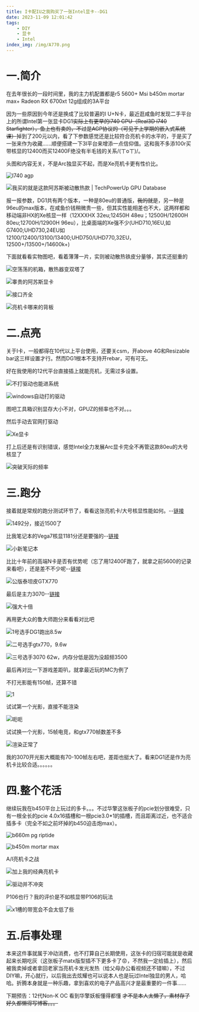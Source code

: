```yaml
---
title: I卡配IU之我购买了一张Intel显卡--DG1
date: 2023-11-09 12:01:42
tags:
	- DIY
	- 显卡
	- Intel
index_img: /img/A770.png
---
```


# 一.简介



在去年很长的一段时间里，我的主力机配置都是r5 5600+ Msi b450m mortar max+ Radeon RX 6700xt 12g组成的3A平台

因为一些原因到今年还是换成了比较普遍的I U+N卡，最近逛咸鱼时发现二手平台上的所谓Intel第一张显卡DG1~~实际上有更早的i740 GPU（Real3D i740 Starfighter），鱼上也有卖的，不过是AGP协议的（可见于上学期的嵌入式系统课）~~掉到了200元以内，看了下参数感觉还是比较符合亮机卡的水平的，于是买了一张来作为收藏......顺便搭建一下3I平台来增添一点信仰值。这和我不多添100r买带核显的12400而买12400F绝没有半毛钱的关系/(ㄒoㄒ)/。

头图和内容无关，不是Arc独显买不起，而是Xe亮机卡更有性价比。

![I740 agp](https://n.sinaimg.cn/spider2020115/244/w600h444/20201105/6cff-kcpxnwv6744180.png)



![我买的就是这款阿苏斯被动散热款 | TechPowerUp GPU Database](https://tpucdn.com/gpu-specs/images/b/8654-front.jpg)

报一报参数，DG1共有两个版本，一种是80eu的普通版，~~我的就是~~，另一种是96eu的max版本，在咸鱼价钱稍微贵一些，但其实性能相差也不大，这两样都和移动端非HX的Xe核显一样（12XXXHX 32eu;12450H 48eu；12500H/12600H 80eu;12700H/12900H 96eu），比桌面端的Xe强不少(UHD710,16EU,如G7400;UHD730,24EU如12100/12400/13100/13400;UHD750/UHD770,32EU，12500+/13500+/14600k+)

下面就看看实物图吧，看着薄薄一片，实则被动散热铁皮分量够，其实还挺重的

![空荡荡的机箱，散热器变双塔了](I卡配IU之我购买了一张Intel显卡-DG1/image-20231111201406048.png)

![睾贵的阿苏斯显卡](I卡配IU之我购买了一张Intel显卡-DG1/image-20231111201445577.png)

![接口齐全](I卡配IU之我购买了一张Intel显卡-DG1/image-20231111201511874.png)

![亮机卡哪来的背板](I卡配IU之我购买了一张Intel显卡-DG1/image-20231111201532294.png)

# 二.点亮

关于I卡，一般都得在10代以上平台使用，还要关csm，开above 4G和Resizable bar这三样设置才行。然而DG1根本不支持开rebar，可有可无。

好在我使用的12代平台直接插上就能亮机，无需过多设置。

![不打驱动也能进系统](I卡配IU之我购买了一张Intel显卡-DG1/image-20231111185454037.png)

![windows自动打的驱动](I卡配IU之我购买了一张Intel显卡-DG1/image-20231111190133103.png)

图吧工具箱识别显存大小不对，GPUZ的频率也不对。。。

然后手动去官网打驱动

![Xe显卡](I卡配IU之我购买了一张Intel显卡-DG1/image-20231111190348274.png)

打上后还是有识别错误，感觉Intel全力发展Arc显卡完全不再管这款80eu的大号核显了

![突破天际的频率](I卡配IU之我购买了一张Intel显卡-DG1/image-20231111190427803.png)

# 三.跑分

接着就是常规的跑分测试环节了，看看这张亮机卡/大号核显性能如何。--[链接](http://www.3dmark.com/spy/42945698)

![1492分，接近1500了](I卡配IU之我购买了一张Intel显卡-DG1/image-20231111191237344.png)

比我笔记本的Vega7核显1181分还是要强的--[链接](http://www.3dmark.com/spy/35558299)

![小新笔记本](I卡配IU之我购买了一张Intel显卡-DG1/image-20231111191055761.png)

比比十年前的高端N卡是否有优势呢（忘了用12400F跑了，就拿之前5600的记录来看吧），还是差不不少呢--[链接](http://www.3dmark.com/spy/37450411)

![公版泰坦皮GTX770](I卡配IU之我购买了一张Intel显卡-DG1/image-20231111191600184.png)

最后是主力3070--[链接](http://www.3dmark.com/spy/42841778)

![强大十倍](I卡配IU之我购买了一张Intel显卡-DG1/image-20231111192329325.png)

再用更大众的鲁大师跑分来看看对比吧

![1号选手DG1跑出8.5w](I卡配IU之我购买了一张Intel显卡-DG1/image-20231111191749948.png)

![二号选手gtx770，9.6w](I卡配IU之我购买了一张Intel显卡-DG1/image-20231111191825109.png)

![三号选手3070 62w，内存分低是因为没超频3500](I卡配IU之我购买了一张Intel显卡-DG1/image-20231111191945906.png)

最后再对比一下游戏差距叭，就拿最近玩的MC为例了

不打光影能有150帧，还算不错

![1](I卡配IU之我购买了一张Intel显卡-DG1/image-20231111192656865.png)

试试第一个光影，直接不能渲染

![呃呃](I卡配IU之我购买了一张Intel显卡-DG1/image-20231111192736906.png)

试试换一个光影，15帧电竞，和gtx770帧数差不多

![渲染正常了](I卡配IU之我购买了一张Intel显卡-DG1/image-20231111192821144.png)

我的3070开光影大概能有70-100帧左右吧，差距也挺大了。看来DG1还是作为亮机卡比较合适。。。。。。

# 四.整个花活

继续玩我在b450平台上玩过的多卡。。。不过华擎这张板子的pcie划分很难受，只有一根全长的pcie 4.0x16插槽和一根pcie3.0*1的插槽，而且距离过近，也不适合插多卡（完全不如之前坏掉的b450迫击炮max）。

![b660m pg riptide](I卡配IU之我购买了一张Intel显卡-DG1/image-20231111193514764.png)

![b450m mortar max](I卡配IU之我购买了一张Intel显卡-DG1/image-20231111193537926.png)

A/I亮机卡之战

![加上我的经典亮机卡](I卡配IU之我购买了一张Intel显卡-DG1/image-20231111193130771.png)

![驱动并不冲突](I卡配IU之我购买了一张Intel显卡-DG1/image-20231111193622464.png)

P106也行？我的评价是不如核显带P106的玩法

![x1槽的带宽会不会太低了些](I卡配IU之我购买了一张Intel显卡-DG1/image-20231111193657156.png)

# 五.后事处理

本来这件事就属于冲动消费，也不打算自己长期使用，这张卡的归宿可能就是收藏起来长期吃灰（这张板子matx版型插不下更多卡了😡，不然我一定给插上），然后被我卖掉或者拿回老家当亮机卡发光发热（给父母办公看视频还不错嘛），不过DIY嘛，开心就行，以后我出去炫耀也可以说本人也是玩过Intel独显的男人，哈哈。折腾本身就是一种乐趣，拿到喜欢的电子产品高兴才是最重要的一件事......

下期预告：12代Non-K OC	看到华擎妖板懂得都懂	~~才不是本人太懒了，素材存了好久都懒得写博客。。。~~

